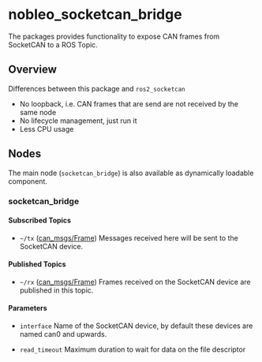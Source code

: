 # nobleo_socketcan_bridge
The packages provides functionality to expose CAN frames from SocketCAN to a ROS Topic.

## Overview
Differences between this package and `ros2_socketcan`

- No loopback, i.e. CAN frames that are send are not received by the same node
- No lifecycle management, just run it
- Less CPU usage

## Nodes
The main node (`socketcan_bridge`) is also available as dynamically loadable component.

### socketcan_bridge

#### Subscribed Topics

* `~/tx` ([can_msgs/Frame])
  Messages received here will be sent to the SocketCAN device.

#### Published Topics
* `~/rx` ([can_msgs/Frame])
  Frames received on the SocketCAN device are published in this topic.

#### Parameters

* `interface`
  Name of the SocketCAN device, by default these devices are named can0 and upwards.
  
* `read_timeout`
  Maximum duration to wait for data on the file descriptor

[can_msgs/Frame]: https://github.com/ros-industrial/ros_canopen/blob/dashing-devel/can_msgs/msg/Frame.msg
